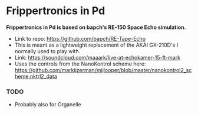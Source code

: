 # Frippertronics in Pd

**Frippertronics in Pd is based on bapch's RE-150 Space Echo simulation.**
* Link to repo: https://github.com/bapch/RE-Tape-Echo
* This is meant as a lightweight replacement of the AKAI GX-210D's I normally used to play with.
* Link: https://soundcloud.com/maaark/live-at-echokamer-15-ft-mark
* Uses the controls from the NanoKontrol scheme here: https://github.com/markijzerman/mijlooper/blob/master/nanokontrol2_scheme.nktrl2_data


### TODO
* Probably also for Organelle